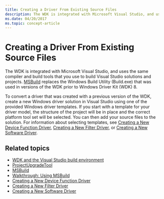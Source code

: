 ```yaml
---
title: Creating a Driver From Existing Source Files
description: The WDK is integrated with Microsoft Visual Studio, and uses the same compiler and build tools that you use to build Visual Studio solutions and projects.
ms.date: 04/20/2017
ms.topic: concept-article
---
```


# Creating a Driver From Existing Source Files

The WDK is integrated with Microsoft Visual Studio, and uses the same compiler and build tools that you use to build Visual Studio solutions and projects. [MSBuild](/visualstudio/msbuild/msbuild) replaces the Windows Build Utility (Build.exe) that was used in versions of the WDK prior to Windows Driver Kit (WDK) 8.

To convert a driver that was created with a previous version of the WDK, create a new Windows driver solution in Visual Studio using one of the provided Windows driver templates. If you start with a template for your driver model, the structure of the project will be in place and the correct platform tool set will be selected. You can then add your source files to the solution. For information about selecting templates, see [Creating a New Device Function Driver](creating-a-new-driver.md), [Creating a New Filter Driver](creating-a-new-filter-driver.md), or [Creating a New Software Driver](creating-a-new-software-driver.md).

## <span id="related_topics"></span>Related topics


* [WDK and the Visual Studio build environment](../devtest/wdk-and-visual-studio-build-environment.md)
* [ProjectUpgradeTool](../devtest/projectupgradetool.md)
* [MSBuild](/visualstudio/msbuild/msbuild)
* [Walkthrough: Using MSBuild](/visualstudio/msbuild/walkthrough-using-msbuild)
* [Creating a New Device Function Driver](creating-a-new-driver.md)
* [Creating a New Filter Driver](creating-a-new-filter-driver.md)
* [Creating a New Software Driver](creating-a-new-software-driver.md)
